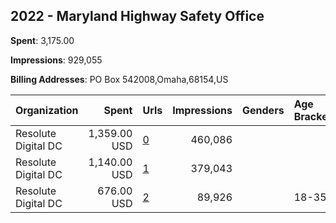 ## 2022 - Maryland Highway Safety Office 
**Spent**: 3,175.00

**Impressions**: 929,055

**Billing Addresses**: PO Box 542008,Omaha,68154,US

|Organization|Spent|Urls|Impressions|Genders|Age Brackets|Country Codes|
|:---|---:|:---|---:|:---|:---|:---|
|Resolute Digital DC|1,359.00 USD|[0](https://www.snap.com/political-ads/asset/9f026072e2ae92493c25d9fc15d181e798b5b5abaff74343fcd7ee3c532714b0?mediaType=jpeg)|460,086|||united states|
|Resolute Digital DC|1,140.00 USD|[1](https://www.snap.com/political-ads/asset/b148235ac2395222b6bcd5c42cadd1175f75e40cfc30e49d7555323cb6391fcb?mediaType=jpeg)|379,043|||united states|
|Resolute Digital DC|676.00 USD|[2](https://www.snap.com/political-ads/asset/f0db6ce0f943bbbe491563b02c96f2ac5f54f95905349a9f33f214de1c0cbd39?mediaType=jpeg)|89,926||18-35|united states|
